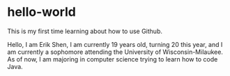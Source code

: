 # hello-world
This is my first time learning about how to use Github.

Hello, I am Erik Shen, I am currently 19 years old, turning 20 this year, and I am currently a sophomore attending the University of Wisconsin-Milaukee. As of now, I am majoring in computer science trying to learn how to code Java.
